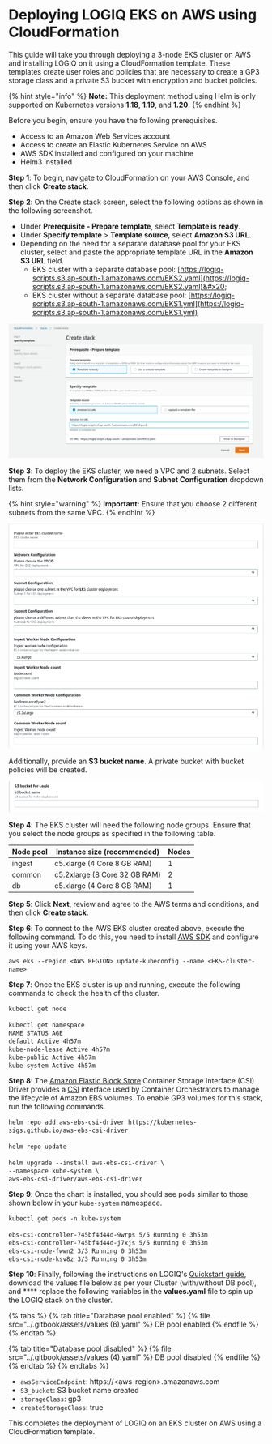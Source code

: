 # Deploying LOGIQ EKS on AWS using CloudFormation

This guide will take you through deploying a 3-node EKS cluster on AWS and installing LOGIQ on it using a CloudFormation template. These templates create user roles and policies that are necessary to create a GP3 storage class and a private S3 bucket with encryption and bucket policies.&#x20;

{% hint style="info" %}
**Note:** This deployment method using Helm is only supported on Kubernetes versions **1.18**, **1.19**, and **1.20**.
{% endhint %}

Before you begin, ensure you have the following prerequisites.&#x20;

* Access to an Amazon Web Services account
* Access to create an Elastic Kubernetes Service on AWS
* AWS SDK installed and configured on your machine&#x20;
* Helm3 installed&#x20;

**Step 1**: To begin, navigate to CloudFormation on your AWS Console, and then click **Create stack**.&#x20;

**Step 2**: On the Create stack screen, select the following options as shown in the following screenshot.

* Under **Prerequisite - Prepare template**, select **Template is ready**.
* Under **Specify template** > **Template source**, select **Amazon S3 URL**.
* Depending on the need for a separate database pool for your EKS cluster, select and paste the appropriate template URL in the **Amazon S3 URL** field.&#x20;
  * EKS cluster with a separate database pool: [https://logiq-scripts.s3.ap-south-1.amazonaws.com/EKS2.yaml](https://logiq-scripts.s3.ap-south-1.amazonaws.com/EKS2.yaml)&#x20;
  * EKS cluster without a separate database pool: [https://logiq-scripts.s3.ap-south-1.amazonaws.com/EKS1.yml](https://logiq-scripts.s3.ap-south-1.amazonaws.com/EKS1.yml)

![](<../.gitbook/assets/0 (3) (1)>)

**Step 3**: To deploy the EKS cluster, we need a VPC and 2 subnets. Select them from the **Network Configuration** and **Subnet Configuration** dropdown lists.

{% hint style="warning" %}
**Important:** Ensure that you choose 2 different subnets from the same VPC.&#x20;
{% endhint %}

![](<../.gitbook/assets/image (14).png>)

Additionally, provide an **S3 bucket name**. A private bucket with bucket policies will be created.

![](<../.gitbook/assets/image (15).png>)

**Step 4**: The EKS cluster will need the following node groups. Ensure that you select the node groups as specified in the following table.&#x20;

| Node pool | Instance size (recommended)   | Nodes |
| --------- | ----------------------------- | ----- |
| ingest    | c5.xlarge (4 Core 8 GB RAM)   | 1     |
| common    | c5.2xlarge (8 Core 32 GB RAM) | 2     |
| db        | c5.xlarge (4 Core 8 GB RAM)   | 1     |

**Step 5**: Click **Next**, review and agree to the AWS terms and conditions, and then click **Create stack**.

**Step 6**: To connect to the AWS EKS cluster created above, execute the following command. To do this, you need to install [AWS SDK](https://docs.aws.amazon.com/rekognition/latest/dg/setup-awscli-sdk.html) and configure it using your AWS keys.

```
aws eks --region <AWS REGION> update-kubeconfig --name <EKS-cluster-name>
```

**Step 7**: Once the EKS cluster is up and running, execute the following commands to check the health of the cluster.

```
kubectl get node

kubectl get namespace
NAME STATUS AGE
default Active 4h57m
kube-node-lease Active 4h57m
kube-public Active 4h57m
kube-system Active 4h57m
```

**Step 8**: The [Amazon Elastic Block Store](https://aws.amazon.com/ebs/) Container Storage Interface (CSI) Driver provides a [CSI](https://github.com/container-storage-interface/spec/blob/master/spec.md) interface used by Container Orchestrators to manage the lifecycle of Amazon EBS volumes. To enable GP3 volumes for this stack, run the following commands.

```
helm repo add aws-ebs-csi-driver https://kubernetes-sigs.github.io/aws-ebs-csi-driver

helm repo update

helm upgrade --install aws-ebs-csi-driver \
--namespace kube-system \
aws-ebs-csi-driver/aws-ebs-csi-driver
```

**Step 9**: Once the chart is installed, you should see pods similar to those shown below in your `kube-system` namespace.

```
kubectl get pods -n kube-system

ebs-csi-controller-745bf4d44d-9wrps 5/5 Running 0 3h53m
ebs-csi-controller-745bf4d44d-j7xjs 5/5 Running 0 3h53m
ebs-csi-node-fwwn2 3/3 Running 0 3h53m
ebs-csi-node-ksv8z 3/3 Running 0 3h53m
```

**Step 10**: Finally, following the instructions on LOGIQ's [Quickstart guide](https://docs.logiq.ai/deploying-logiq/k8s-quickstart-guide), download the values file below as per your Cluster (with/without DB pool), and **** replace the following variables in the **values.yaml** file to spin up the LOGIQ stack on the cluster.

{% tabs %}
{% tab title="Database pool enabled" %}
{% file src="../.gitbook/assets/values (6).yaml" %}
DB pool enabled
{% endfile %}
{% endtab %}

{% tab title="Database pool disabled" %}
{% file src="../.gitbook/assets/values (4).yaml" %}
DB pool disabled
{% endfile %}
{% endtab %}
{% endtabs %}

* `awsServiceEndpoint`: https://\<aws-region>.amazonaws.com
* `S3_bucket`: S3 bucket name created
* `storageClass`: gp3
* `createStorageClass`: true

This completes the deployment of LOGIQ on an EKS cluster on AWS using a CloudFormation template.&#x20;
